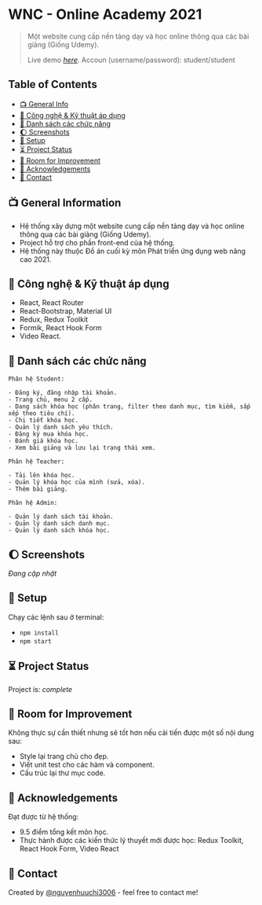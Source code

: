 # WNC - Online Academy 2021
> Một website cung cấp nền tảng dạy và học online thông qua các bài giảng (Giống Udemy).
> 
> Live demo [_here_](https://wnc-online-academy-fe.vercel.app/).
> Accoun (username/password): student/student

## Table of Contents
* [📺 General Info](#📺-general-information)
* [🤳 Công nghệ & Kỹ thuật áp dụng](#technologies-used)
* [👏 Danh sách các chức năng](#features)
* [🌔 Screenshots](#screenshots)
* [🔧 Setup](#setup)
* [⏳ Project Status](#project-status)
* [🚀 Room for Improvement](#room-for-improvement)
* [👑 Acknowledgements](#acknowledgements)
* [💌 Contact](#contact)
<!-- * [License](#license) -->


## 📺 General Information
- Hệ thống xây dựng một website cung cấp nền tảng dạy và học online thông qua các bài giảng (Giống Udemy).
- Project hỗ trợ cho phần front-end của hệ thống.
- Hệ thống này thuộc Đồ án cuối kỳ môn Phát triển ứng dụng web nâng cao 2021.


## 🤳 Công nghệ & Kỹ thuật áp dụng
- React, React Router
- React-Bootstrap, Material UI
- Redux, Redux Toolkit
- Formik, React Hook Form
- Video React.


## 👏 Danh sách các chức năng
`Phân hệ Student:`

    - Đăng ký, đăng nhập tài khoản.
    - Trang chủ, menu 2 cấp.
    - Dang sách khóa học (phân trang, filter theo danh mục, tìm kiếm, sắp xếp theo tiêu chí).
    - Chi tiết khóa học.
    - Quản lý danh sách yêu thích.
    - Đăng ký mua khóa học.
    - Đánh giá khóa học.
    - Xem bài giảng và lưu lại trạng thái xem.
`Phân hệ Teacher:`

    - Tải lên khóa học.
    - Quản lý khóa học của mình (sửa, xóa).
    - Thêm bài giảng.
`Phân hệ Admin:`

    - Quản lý danh sách tài khoản.
    - Quản lý danh sách danh mục.
    - Quản lý danh sách khóa học.


## 🌔 Screenshots
_Đang cập nhật_

## 🔧 Setup
Chạy các lệnh sau ở terminal:
- `npm install`
- `npm start`



## ⏳ Project Status
Project is: _complete_ 

## 🚀 Room for Improvement
Không thực sự cần thiết nhưng sẽ tốt hơn nếu cải tiến được một số nội dung sau:

- Style lại trang chủ cho đẹp.
- Viết unit test cho các hàm và component.
- Cấu trúc lại thư mục code.


## 👑 Acknowledgements
Đạt được từ hệ thống:
- 9.5 điểm tổng kết môn học.
- Thực hành được các kiến thức lý thuyết mới được học: Redux Toolkit, React Hook Form, Video React


## 💌 Contact
Created by [@nguyenhuuchi3006](https://www.facebook.com/chi.barca.5/) - feel free to contact me!



